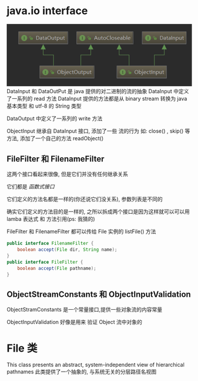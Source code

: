 # java.io interface
![](../img/ObjectStream.PNG)
DataInput 和 DataOutPut 是 java 提供的对二进制的流的抽象
DataInput 中定义了一系列的 read 方法
DataInput 提供的方法都是从 binary stream 转换为 java 基本类型 和 utf-8 的 String 类型

DataOutput 中定义了一系列的 write 方法

ObjectInput 继承自 DataInput 接口, 添加了一些 流的行为 如: close() , skip() 等方法, 添加了一个自己的方法 readObject()

## FileFilter 和 FilenameFilter
这两个接口看起来很像, 但是它们并没有任何继承关系

它们都是 *函数式接口*

它们定义的方法名都是一样的(你还说它们没关系), 参数列表是不同的

确实它们定义的方法目的是一样的, 之所以拆成两个接口是因为这样就可以可以用 lamba 表达式 和 方法引用(ps: 我猜的)

FileFilter 和 FilenameFilter 都可以传给 File 实例的 listFile() 方法
```java
public interface FilenameFilter {
    boolean accept(File dir, String name);
}
public interface FileFilter {
    boolean accept(File pathname);
}

```

## ObjectStreamConstants 和 ObjectInputValidation
ObjectStramConstants 是一个常量接口,提供一些对象流的内容常量

ObjectInputValidation 好像是用来 验证 Object 流中对象的

# File 类
This class presents an abstract, system-independent view of hierarchical pathnames
此类提供了一个抽象的, 与系统无关的分层路径名视图